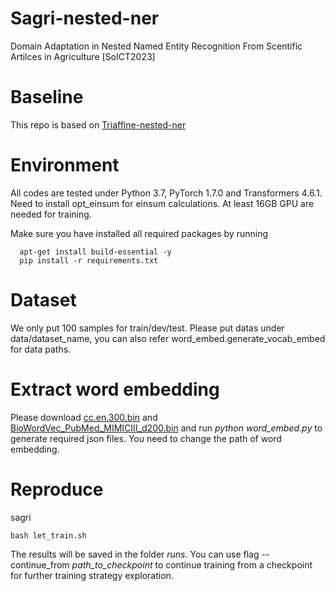 # Sagri-nested-ner
Domain Adaptation in Nested Named Entity
Recognition From Scentific Artilces in Agriculture [SoICT2023]

# Baseline
This repo is based on [Triaffine-nested-ner](https://github.com/GanjinZero/Triaffine-nested-ner)

# Environment
All codes are tested under Python 3.7, PyTorch 1.7.0 and Transformers 4.6.1.
Need to install opt_einsum for einsum calculations.
At least 16GB GPU are needed for training.

Make sure you have installed all required packages by running 

```shell
  apt-get install build-essential -y
  pip install -r requirements.txt
```

# Dataset
We only put 100 samples for train/dev/test.
Please put datas under data/dataset_name, you can also refer word_embed.generate_vocab_embed for data paths.

# Extract word embedding
Please download [cc.en.300.bin](https://dl.fbaipublicfiles.com/fasttext/vectors-crawl/cc.en.300.bin.gz) and [BioWordVec_PubMed_MIMICIII_d200.bin](https://ftp.ncbi.nlm.nih.gov/pub/lu/Suppl/BioSentVec/BioWordVec_PubMed_MIMICIII_d200.bin) and run *python word_embed.py* to generate required json files. You need to change the path of word embedding.

# Reproduce

sagri
```shell
bash let_train.sh
```

The results will be saved in the folder *runs*. You can use flag --continue_from *path_to_checkpoint* to continue training from a checkpoint for further training strategy exploration.